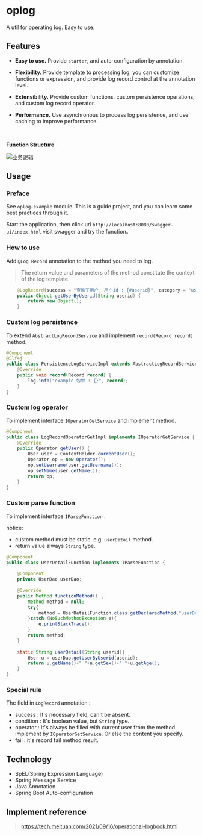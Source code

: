 # oplog

A util for operating log. Easy to use.

## Features

- **Easy to use.** Provide `starter`, and auto-configuration by annotation.

- **Flexibility.** Provide template to processing log, you can customize functions or expression, and provide log record control at the annotation level.

- **Extensibility.** Provide custom functions, custom persistence operations, and custom log record operator.

- **Performance.** Use asynchronous to process log persistence, and use caching to improve performance.

<br>

**Function Structure**

![业务逻辑](https://oss.elltor.com/uploads/2021/bde9c178c76e131cefae3e7d7fcf428993663_1635345437328.png)

## Usage

### Preface

See `oplog-example` module. This is a guide project, and you can learn some best practices through it.

Start the application, then click url `http://localhost:8080/swagger-ui/index.html`  visit swagger and try the function。

### How to use

Add `@Log Record` annotation to the method you need to log.

> The return value and parameters of the method constitute the context of the log template.

```java
    @LogRecord(success = "查询了用户, 用户id : {#userid}", category = "user")
    public Object getUserByUserid(String userid) {
        return new Object();
    }
```

### Custom log persistence

To extend `AbstractLogRecordService` and implement `record(Record record)` method.

```java
@Component
@Slf4j
public class PersistenceLogServiceImpl extends AbstractLogRecordService {
    @Override
    public void record(Record record) {
        log.info("example 包中 : {}", record);
    }
}
```

### Custom log operator

To implement interface `IOperatorGetService` and implement method.

```java
@Component
public class LogRecordOperatorGetImpl implements IOperatorGetService {
    @Override
    public Operator getUser() {
        User user = ContextHolder.currentUser();
        Operator op = new Operator();
        op.setUsername(user.getUsername());
        op.setName(user.getName());
        return op;
    }
}
```

### Custom parse function

To implement interface `IParseFunction` .

notice:
* custom method must be static. e.g. `userDetail` method.
* return value always `String` type.

```java
@Component
public class UserDetailFunction implements IParseFunction {
    
    @Component
    private UserDao userDao;
    
    @Override
    public Method functionMethod() {
        Method method = null;
        try{
            method = UserDetailFunction.class.getDeclaredMethod("userDetail", String.class);
        }catch (NoSuchMethodException e){
            e.printStackTrace();
        }
        return method;
    }
    
    static String userDetail(String userid){
        User u = userDao.getUserByUserid(userid);
        return u.getName()+" "+u.getSex()+" "+u.getAge();
    }
}
```

### Special rule

The field in `LogRecord` annotation :

* success : It's necessary field, can't be absent.
* condition : It's boolean value, but `String` type.
* operator : It's always be filled with current user from the method implement by `IOperatorGetService`. Or else the content you specify.
* fail : it's record fail method result.


## Technology

* SpEL(Spring Expression Language)
* Spring Message Service
* Java Annotation
* Spring Boot Auto-configuration

## Implement reference

> https://tech.meituan.com/2021/09/16/operational-logbook.html
